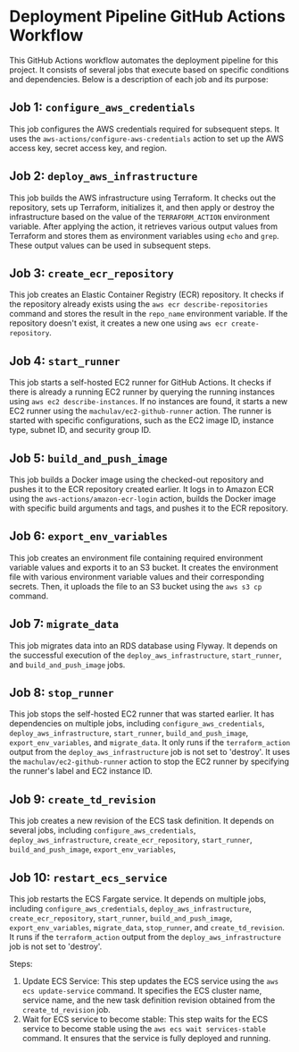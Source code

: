 # Deployment Pipeline GitHub Actions Workflow

This GitHub Actions workflow automates the deployment pipeline for this project. It consists of several jobs that execute based on specific conditions and dependencies. Below is a description of each job and its purpose:

## Job 1: `configure_aws_credentials`

This job configures the AWS credentials required for subsequent steps. It uses the `aws-actions/configure-aws-credentials` action to set up the AWS access key, secret access key, and region.

## Job 2: `deploy_aws_infrastructure`

This job builds the AWS infrastructure using Terraform. It checks out the repository, sets up Terraform, initializes it, and then apply or destroy the infrastructure based on the value of the `TERRAFORM_ACTION` environment variable. After applying the action, it retrieves various output values from Terraform and stores them as environment variables using `echo` and `grep`. These output values can be used in subsequent steps.

## Job 3: `create_ecr_repository`

This job creates an Elastic Container Registry (ECR) repository. It checks if the repository already exists using the `aws ecr describe-repositories` command and stores the result in the `repo_name` environment variable. If the repository doesn't exist, it creates a new one using `aws ecr create-repository`.

## Job 4: `start_runner`

This job starts a self-hosted EC2 runner for GitHub Actions. It checks if there is already a running EC2 runner by querying the running instances using `aws ec2 describe-instances`. If no instances are found, it starts a new EC2 runner using the `machulav/ec2-github-runner` action. The runner is started with specific configurations, such as the EC2 image ID, instance type, subnet ID, and security group ID.

## Job 5: `build_and_push_image`

This job builds a Docker image using the checked-out repository and pushes it to the ECR repository created earlier. It logs in to Amazon ECR using the `aws-actions/amazon-ecr-login` action, builds the Docker image with specific build arguments and tags, and pushes it to the ECR repository.

## Job 6: `export_env_variables`

This job creates an environment file containing required environment variable values and exports it to an S3 bucket. It creates the environment file with various environment variable values and their corresponding secrets. Then, it uploads the file to an S3 bucket using the `aws s3 cp` command.

## Job 7: `migrate_data`

This job migrates data into an RDS database using Flyway. It depends on the successful execution of the `deploy_aws_infrastructure`, `start_runner`, and `build_and_push_image` jobs.

## Job 8: `stop_runner`

This job stops the self-hosted EC2 runner that was started earlier. It has dependencies on multiple jobs, including `configure_aws_credentials`, `deploy_aws_infrastructure`, `start_runner`, `build_and_push_image`, `export_env_variables`, and `migrate_data`. It only runs if the `terraform_action` output from the `deploy_aws_infrastructure` job is not set to 'destroy'. It uses the `machulav/ec2-github-runner` action to stop the EC2 runner by specifying the runner's label and EC2 instance ID.

## Job 9: `create_td_revision`

This job creates a new revision of the ECS task definition. It depends on several jobs, including `configure_aws_credentials`, `deploy_aws_infrastructure`, `create_ecr_repository`, `start_runner`, `build_and_push_image`, `export_env_variables`,

## Job 10: `restart_ecs_service`

This job restarts the ECS Fargate service. It depends on multiple jobs, including `configure_aws_credentials`, `deploy_aws_infrastructure`, `create_ecr_repository`, `start_runner`, `build_and_push_image`, `export_env_variables`, `migrate_data`, `stop_runner`, and `create_td_revision`. It runs if the `terraform_action` output from the `deploy_aws_infrastructure` job is not set to 'destroy'. 

Steps:
1. Update ECS Service: This step updates the ECS service using the `aws ecs update-service` command. It specifies the ECS cluster name, service name, and the new task definition revision obtained from the `create_td_revision` job.
2. Wait for ECS service to become stable: This step waits for the ECS service to become stable using the `aws ecs wait services-stable` command. It ensures that the service is fully deployed and running.


